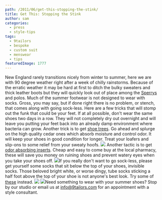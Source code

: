 ```yaml
---
path: /2011/06/get-this-stopping-the-stink/
title: Get This: Stopping the Stink
author: sam
categories: 
  - press
  - style-tips
tags: 
  - 9tailors
  - bespoke
  - custom suit
  - menswear
  - tips
featuredImage: 1777
---
```

New England rarely transitions nicely from winter to summer, here we are with 90 degree weather right after a week of chilly rainstorms. Because of the erratic weather it may be hard at first to ditch the bulky sweaters and thick leather boots but they will quickly look out of place among the [Sperrys](http://www.sperrytopsider.com/store/) and polos. Much of the summer footwear is not designed to wear with socks. Gross, you may say, but if done right there is no problem, or stench, that comes along with going sock-less. Here are a few tricks that will stomp out the funk that could be your feet. If at all possible, don't wear the same shoes two days in a row. They will not completely dry out overnight and will leave you putting your feet back into an already damp environment where bacteria can grow. Another trick is to get [shoe trees](http://www.containerstore.com/shop/closet/shoeStorage/shoeCare?productId=10000126). Go ahead and splurge on the high quality cedar ones which absorb moisture and control odor. It will keep your shoes in good condition for longer. Treat your loafers and slip-ons to some relief from your sweaty hoofs. [![](http://2.bp.blogspot.com/-TujLI0hSDjI/TeZNm0TSQ3I/AAAAAAAAAXY/BnBzImZtPKo/s320/B000H92XZE.01._SL1500_SCRMZZZZZZ_.jpg)](http://2.bp.blogspot.com/-TujLI0hSDjI/TeZNm0TSQ3I/AAAAAAAAAXY/BnBzImZtPKo/s1600/B000H92XZE.01._SL1500_SCRMZZZZZZ_.jpg) Another tactic is to get [odor absorbing inserts](http://www.odor-eaters.com/). Cheap and easy to come buy at the local pharmacy, these will save you money on ruining shoes and prevent watery eyes when you take your shoes off. [![](http://3.bp.blogspot.com/-i0bWUdQDTZg/TeZP1m7Qw_I/AAAAAAAAAXg/XoO_-zrJN2k/s320/InvisibleSockBlack.jpg)](http://3.bp.blogspot.com/-i0bWUdQDTZg/TeZP1m7Qw_I/AAAAAAAAAXg/XoO_-zrJN2k/s1600/InvisibleSockBlack.jpg)If you really don't want to go sock-less, please get yourself some socks that sit below the top of your shoes, invisible socks. Those beloved bright white, or worse dingy, tube socks sticking a half foot above the top of your shoe is not anyone's best look. Try some of [these](http://www.buckmans.com/store/view-item-detail.aspx?ItemID=13518) instead. [![](http://2.bp.blogspot.com/-y8bobpqfS68/TeZQQu7zyLI/AAAAAAAAAXw/ApZ3CSe__ak/s320/KZMx4E42hNoOwF_sUhoziK9wXS3Xlwa6S5k3WQfQSJk_C3Lk3tVGo_fC5YWg3StttQ2Vh9I_P0EuDrl-zUICg6RSkeJFnPYQ98KCcbkRNs5QDbFQbNi8SRtoJNdne8Rl)](http://2.bp.blogspot.com/-y8bobpqfS68/TeZQQu7zyLI/AAAAAAAAAXw/ApZ3CSe__ak/s1600/KZMx4E42hNoOwF_sUhoziK9wXS3Xlwa6S5k3WQfQSJk_C3Lk3tVGo_fC5YWg3StttQ2Vh9I_P0EuDrl-zUICg6RSkeJFnPYQ98KCcbkRNs5QDbFQbNi8SRtoJNdne8Rl) [![](http://4.bp.blogspot.com/-aWpW65d35-4/TeZQL6pQjCI/AAAAAAAAAXo/cczk4ZV6BVI/s320/2wgAdNHrxR9MyWvWCPhgT7unCILdVQ3PXDLf-V0ZVAACbz-V0eHhpViJ-MAba1JM7bx9G37qQ7xrXJX3Xc9rwuGWqXOLFXU3lbVbgUAlVyVUAFnvTW-ZD5_44GjmvJg9)](http://4.bp.blogspot.com/-aWpW65d35-4/TeZQL6pQjCI/AAAAAAAAAXo/cczk4ZV6BVI/s1600/2wgAdNHrxR9MyWvWCPhgT7unCILdVQ3PXDLf-V0ZVAACbz-V0eHhpViJ-MAba1JM7bx9G37qQ7xrXJX3Xc9rwuGWqXOLFXU3lbVbgUAlVyVUAFnvTW-ZD5_44GjmvJg9)Need something to wear with your summer shoes? Stop by our studio or email us at info@9tailors.com for an appointment with a style consultant. [](http://4.bp.blogspot.com/-aWpW65d35-4/TeZQL6pQjCI/AAAAAAAAAXo/cczk4ZV6BVI/s1600/2wgAdNHrxR9MyWvWCPhgT7unCILdVQ3PXDLf-V0ZVAACbz-V0eHhpViJ-MAba1JM7bx9G37qQ7xrXJX3Xc9rwuGWqXOLFXU3lbVbgUAlVyVUAFnvTW-ZD5_44GjmvJg9)
